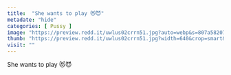 ```yaml
---
title:  "She wants to play 😻😈"
metadate: "hide"
categories: [ Pussy ]
image: "https://preview.redd.it/uwlus02crrn51.jpg?auto=webp&s=807a58207dae0deb67a1894223f57d1239cab44e"
thumb: "https://preview.redd.it/uwlus02crrn51.jpg?width=640&crop=smart&auto=webp&s=5870f485b64f2510bba9643d2168221999b6d968"
visit: ""
---
```

She wants to play 😻😈
